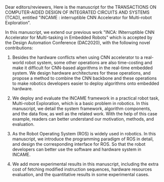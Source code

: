 Dear editors/reviewers,
Here is the manuscript for the TRANSACTIONS ON COMPUTER-AIDED DESIGN OF INTEGRATED CIRCUITS AND SYSTEMS (TCAD), entitled "INCAME : interruptible CNN Accelerator for Multi-robot Exploration".

In this manuscript, we extend our previous work "INCA: INterruptible CNN Accelerator for Multi-tasking in Embedded Robots" which is accepted by the Design Automation Conference (DAC2020), with the following novel contributions:

1. Besides the hardware conflicts when using CNN accelerator to a real-world robot system, some other operations are also time-costing and make it difficult for CNN-based algorithms in the real-time embedded system. We design hardware architectures for these operations, and propose a method to combine the CNN backbone and these operations to make robotics developers easier to deploy algorithms onto embedded hardware.

2. We deploy and evaluate the INCAME framework in a practical robot task, Multi-robot Exploration, which is a basic problem in robotics. In this manuscript, we detail the system framework, algorithm components, and the data flow, as well as the related work. With the help of this case example, readers can better understand our motivation, methods, and evaluation.

3. As the Robot Operating System (ROS) is widely used in robotics. In this manuscript, we introduce the programming paradigm of ROS in detail, and design the corresponding interface for ROS. So that the robot developers can better use the software and hardware system in INCAME.

4. We add more experimental results in this manuscript, including the extra cost of fetching modified instruction sequences, hardware resources evaluation, and the quantitative results in some experimental cases.